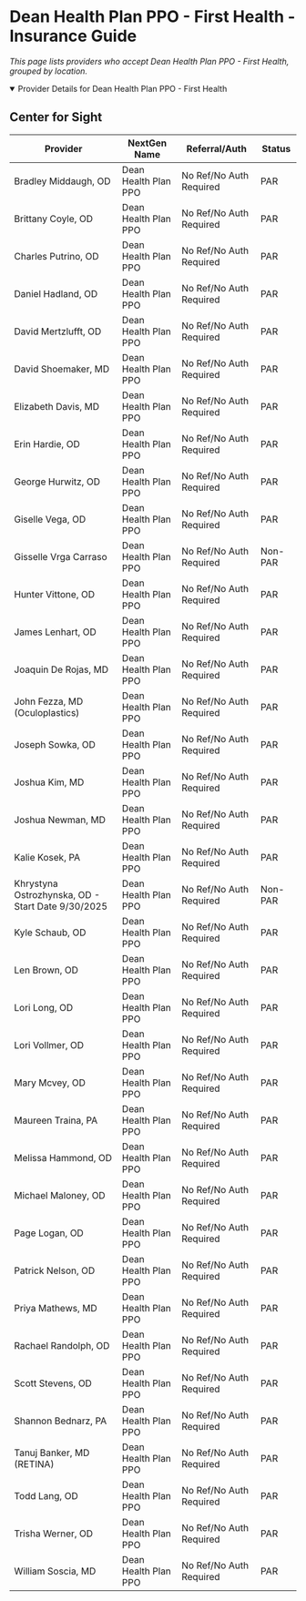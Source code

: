 # Dean Health Plan PPO - First Health - Insurance Guide

*This page lists providers who accept Dean Health Plan PPO - First Health, grouped by location.*

<details open><summary>Provider Details for Dean Health Plan PPO - First Health</summary>

## Center for Sight

| Provider | NextGen Name | Referral/Auth | Status |
|----------|-------------|--------------|--------|
| Bradley Middaugh, OD | Dean Health Plan PPO | No Ref/No Auth Required | PAR |
| Brittany Coyle, OD | Dean Health Plan PPO | No Ref/No Auth Required | PAR |
| Charles Putrino, OD | Dean Health Plan PPO | No Ref/No Auth Required | PAR |
| Daniel Hadland, OD | Dean Health Plan PPO | No Ref/No Auth Required | PAR |
| David Mertzlufft, OD | Dean Health Plan PPO | No Ref/No Auth Required | PAR |
| David Shoemaker, MD | Dean Health Plan PPO | No Ref/No Auth Required | PAR |
| Elizabeth Davis, MD | Dean Health Plan PPO | No Ref/No Auth Required | PAR |
| Erin Hardie, OD | Dean Health Plan PPO | No Ref/No Auth Required | PAR |
| George Hurwitz, OD | Dean Health Plan PPO | No Ref/No Auth Required | PAR |
| Giselle Vega, OD | Dean Health Plan PPO | No Ref/No Auth Required | PAR |
| Gisselle Vrga Carraso | Dean Health Plan PPO | No Ref/No Auth Required | Non-PAR |
| Hunter Vittone, OD | Dean Health Plan PPO | No Ref/No Auth Required | PAR |
| James Lenhart, OD | Dean Health Plan PPO | No Ref/No Auth Required | PAR |
| Joaquin De Rojas, MD | Dean Health Plan PPO | No Ref/No Auth Required | PAR |
| John Fezza, MD (Oculoplastics) | Dean Health Plan PPO | No Ref/No Auth Required | PAR |
| Joseph Sowka, OD | Dean Health Plan PPO | No Ref/No Auth Required | PAR |
| Joshua Kim, MD | Dean Health Plan PPO | No Ref/No Auth Required | PAR |
| Joshua Newman, MD | Dean Health Plan PPO | No Ref/No Auth Required | PAR |
| Kalie Kosek, PA | Dean Health Plan PPO | No Ref/No Auth Required | PAR |
| Khrystyna Ostrozhynska, OD - Start Date 9/30/2025 | Dean Health Plan PPO | No Ref/No Auth Required | Non-PAR |
| Kyle Schaub, OD | Dean Health Plan PPO | No Ref/No Auth Required | PAR |
| Len Brown, OD | Dean Health Plan PPO | No Ref/No Auth Required | PAR |
| Lori Long, OD | Dean Health Plan PPO | No Ref/No Auth Required | PAR |
| Lori Vollmer, OD | Dean Health Plan PPO | No Ref/No Auth Required | PAR |
| Mary Mcvey, OD | Dean Health Plan PPO | No Ref/No Auth Required | PAR |
| Maureen Traina, PA | Dean Health Plan PPO | No Ref/No Auth Required | PAR |
| Melissa Hammond, OD | Dean Health Plan PPO | No Ref/No Auth Required | PAR |
| Michael Maloney, OD | Dean Health Plan PPO | No Ref/No Auth Required | PAR |
| Page Logan, OD | Dean Health Plan PPO | No Ref/No Auth Required | PAR |
| Patrick Nelson, OD | Dean Health Plan PPO | No Ref/No Auth Required | PAR |
| Priya Mathews, MD | Dean Health Plan PPO | No Ref/No Auth Required | PAR |
| Rachael Randolph, OD | Dean Health Plan PPO | No Ref/No Auth Required | PAR |
| Scott Stevens, OD | Dean Health Plan PPO | No Ref/No Auth Required | PAR |
| Shannon Bednarz, PA | Dean Health Plan PPO | No Ref/No Auth Required | PAR |
| Tanuj Banker, MD (RETINA) | Dean Health Plan PPO | No Ref/No Auth Required | PAR |
| Todd Lang, OD | Dean Health Plan PPO | No Ref/No Auth Required | PAR |
| Trisha Werner, OD | Dean Health Plan PPO | No Ref/No Auth Required | PAR |
| William Soscia, MD | Dean Health Plan PPO | No Ref/No Auth Required | PAR |

</details>

